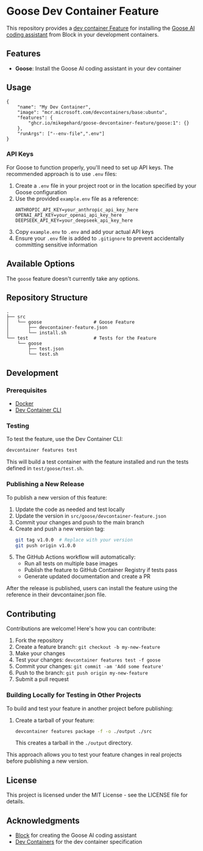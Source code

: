 # Goose Dev Container Feature

This repository provides a [dev container Feature](https://containers.dev/implementors/features/) for installing the [Goose AI coding assistant](https://github.com/block/goose) from Block in your development containers.

## Features

- **Goose**: Install the Goose AI coding assistant in your dev container

## Usage

```jsonc
{
    "name": "My Dev Container",
    "image": "mcr.microsoft.com/devcontainers/base:ubuntu",
    "features": {
        "ghcr.io/mikegehard/goose-devcontainer-feature/goose:1": {}
    },
    "runArgs": ["--env-file",".env"]
}
```

### API Keys

For Goose to function properly, you'll need to set up API keys. The recommended approach is to use `.env` files:

1. Create a `.env` file in your project root or in the location specified by your Goose configuration
2. Use the provided `example.env` file as a reference:
   ```
   ANTHROPIC_API_KEY=your_anthropic_api_key_here
   OPENAI_API_KEY=your_openai_api_key_here
   DEEPSEEK_API_KEY=your_deepseek_api_key_here
   ```
3. Copy `example.env` to `.env` and add your actual API keys
4. Ensure your `.env` file is added to `.gitignore` to prevent accidentally committing sensitive information

## Available Options

The `goose` feature doesn't currently take any options.

## Repository Structure

```
.
├── src
│   └── goose                   # Goose Feature
│       ├── devcontainer-feature.json
│       └── install.sh
└── test                        # Tests for the Feature
    └── goose
        ├── test.json
        └── test.sh
```

## Development

### Prerequisites

- [Docker](https://www.docker.com/)
- [Dev Container CLI](https://github.com/devcontainers/cli)

### Testing

To test the feature, use the Dev Container CLI:

```bash
devcontainer features test
```

This will build a test container with the feature installed and run the tests defined in `test/goose/test.sh`.

### Publishing a New Release

To publish a new version of this feature:

1. Update the code as needed and test locally
2. Update the version in `src/goose/devcontainer-feature.json`
3. Commit your changes and push to the main branch
4. Create and push a new version tag:
   ```bash
   git tag v1.0.0  # Replace with your version
   git push origin v1.0.0
   ```
5. The GitHub Actions workflow will automatically:
   - Run all tests on multiple base images
   - Publish the feature to GitHub Container Registry if tests pass
   - Generate updated documentation and create a PR

After the release is published, users can install the feature using the reference in their devcontainer.json file.

## Contributing

Contributions are welcome! Here's how you can contribute:

1. Fork the repository
2. Create a feature branch: `git checkout -b my-new-feature`
3. Make your changes
4. Test your changes: `devcontainer features test -f goose`
5. Commit your changes: `git commit -am 'Add some feature'`
6. Push to the branch: `git push origin my-new-feature`
7. Submit a pull request

### Building Locally for Testing in Other Projects

To build and test your feature in another project before publishing:

1. Create a tarball of your feature:
   ```bash
   devcontainer features package -f -o ./output ./src
   ```
   This creates a tarball in the `./output` directory.

This approach allows you to test your feature changes in real projects before publishing a new version.

## License

This project is licensed under the MIT License - see the LICENSE file for details.

## Acknowledgments

- [Block](https://github.com/block) for creating the Goose AI coding assistant
- [Dev Containers](https://containers.dev/) for the dev container specification